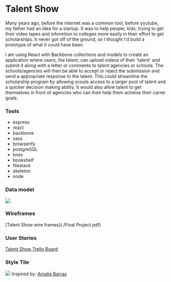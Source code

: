 # Talent Show

Many years ago, before the internet was a common tool, before youtube, my father had an idea for a startup.  It was to help people, kids, trying to get their video tapes and informtion to colleges more easily in their effort to get scholarships.  It never got off of the ground, so I thought I'd build a prototype of what it could have been. 

I am using React with Backbone collections and models to create an application where users, the talent, can upload videos of their 'talent' and submit it along with a letter or comments to talent agencies or schools.  The schools/agencies will then be able to accept or reject the submission and send a appropriate response to the talent.  This could streamline the scholarship program by allowing scouts access to a larger pool of talent and a quicker decision making ability. It would also allow talent to get themselves in front of agencies who can then help them acheive their carrer goals.



### Tools

* express
* react
* backbone
* sass
* browserify
* postgreSQL
* knex
* bookshelf
* filestack
* skeleton
* node

### Data model
![](./talent_show)


### Wireframes
[Talent Show wire frames](./Final Project.pdf)

### User Stories
[Talent Show Trello Board](https://trello.com/b/GEqrbgjG/talent-show)

### Style Tile
![](./public/images/styleTile)
Inspired by:
[Amalie Barras](http://www.opentil.es/tile/6/SpokeUp)

